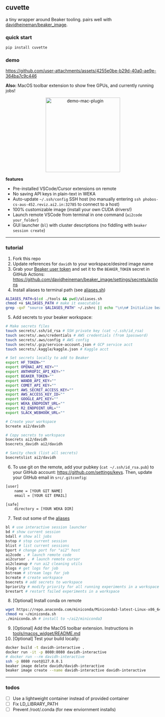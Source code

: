 ## cuvette

a tiny wrapper around Beaker tooling. pairs well with [davidheineman/beaker_image](https://github.com/davidheineman/beaker_image).

### quick start

```sh
pip install cuvette
```

### demo

https://github.com/user-attachments/assets/4255e0be-b29d-40a0-ae9e-364ba7c9c446

**Also:** MacOS toolbar extension to show free GPUs, and currently running jobs!

<p align="center">
<img width="243" alt="demo-mac-plugin" src="https://github.com/user-attachments/assets/d648a0bb-b787-45f8-b5ac-7542eeb4a654" />
</p>

**features**

- Pre-installed VSCode/Cursor extensions on remote
- No saving API keys in plain-text in WEKA
- Auto-update `~/.ssh/config` SSH host (no manually entering `ssh phobos-cs-aus-452.reviz.ai2.in:32785` to connect to a host)
- 100% customizable image (install your own CUDA drivers!)
- Launch remote VSCode from terminal in one command (`ai2code your_folder`)
- GUI launcher (`bl`) with cluster descriptions (no fiddling with `beaker session create`)

<hr>

### tutorial

1. Fork this repo
2. Update references for `davidh` to your workspace/desired image name
3. Grab your [Beaker user token](https://beaker.allen.ai/user/davidh/settings/token) and set it to the `BEAKER_TOKEN` secret in GitHub Actions: https://github.com/davidheineman/beaker_image/settings/secrets/actions
4. Install aliases to terminal path (see [aliases.sh](tools/aliases.sh))
```sh
ALIASES_PATH=$(cd ./tools && pwd)/aliases.sh
chmod +x $ALIASES_PATH # make it executable
grep -qxF "source $ALIASES_PATH" ~/.zshrc || echo "\n\n# Initialize beaker aliases\nsource $ALIASES_PATH" >> ~/.zshrc # add to terminal init
```
5. Add secrets to your beaker workspace:
```sh
# Make secrets files
touch secrets/.ssh/id_rsa # SSH private key (cat ~/.ssh/id_rsa)
touch secrets/.aws/credentials # AWS credentials (from 1password)
touch secrets/.aws/config # AWS config
touch secrets/.gcp/service-account.json # GCP service acct
touch secrets/.kaggle/kaggle.json # Kaggle acct

# Set secrets locally to add to Beaker
export HF_TOKEN=""
export OPENAI_API_KEY=""
export ANTHROPIC_API_KEY=""
export BEAKER_TOKEN=""
export WANDB_API_KEY=""
export COMET_API_KEY=""
export AWS_SECRET_ACCESS_KEY=""
export AWS_ACCESS_KEY_ID=""
export GOOGLE_API_KEY=""
export WEKA_ENDPOINT_URL=""
export R2_ENDPOINT_URL=""
export SLACK_WEBHOOK_URL=""

# Create your workspace
bcreate ai2/davidh

# Copy secrets to workspace
bsecrets ai2/davidh
bsecrets_davidh ai2/davidh

# Sanity check (list all secrets)
bsecretslist ai2/davidh
```
6. To use git on the remote, add your pubkey (`cat ~/.ssh/id_rsa.pub`) to your GitHub account: https://github.com/settings/keys. Then, update your GitHub email in `src/.gitconfig`:
```sh
[user]
    name = [YOUR GIT NAME]
    email = [YOUR GIT EMAIL]

[safe]
    directory = [YOUR WEKA DIR]
```
7. Test out some of the [aliases](tools/aliases.sh)
```sh
bl # use interactive session launcher
bd # show current session
bdall # show all jobs
bstop # stop current session
blist # list current sessions
bport # change port for "ai2" host
ai2code . # launch remote code
ai2cursor . # launch remote cursor
ai2cleanup # run ai2 cleaning utils
blogs # get logs for job
bstream # stream logs for job
bcreate # create workspace
bsecrets # add secrets to workspace
bpriority # modify priority for all running experiments in a workspace
brestart # restart failed experiments in a workspace
```
8. [Optional] Install conda on remote
```sh
wget https://repo.anaconda.com/miniconda/Miniconda3-latest-Linux-x86_64.sh -O ~/miniconda.sh 
chmod +x ~/miniconda.sh 
./miniconda.sh # install to ~/ai2/miniconda3
```
9. [Optional] Add the MacOS toolbar extension. Instructions in [tools/macos_widget/README.md](tools/macos_widget/README.md)
10. [Optional] Test your build locally:
```sh
docker build -t davidh-interactive .
docker run -it -p 8080:8080 davidh-interactive
# docker run --rm davidh-interactive
ssh -p 8080 root@127.0.0.1
beaker image delete davidh/davidh-interactive
beaker image create --name davidh-interactive davidh-interactive
```

<hr>

### todos
- [ ] Use a lightweight container instead of provided container
- [ ] Fix LD_LIBRARY_PATH
- [ ] Prevent /root/.conda (for new enviornment installs)
